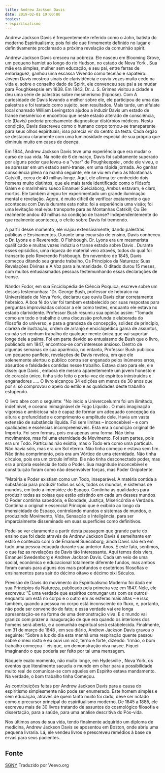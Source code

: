 ```yaml
---
title: Andrew Jackson Davis
date: 2019-02-01 19:00:00
topics: 
- espiritualismo
---
```


Andrew Jackson Davis é frequentemente referido como o John, batista do moderno
Espiritualismo; pois foi ele que firmemente definido no lugar e definitivamente
proclamado a próxima revelação da comunhão spirit.

Andrew Jackson Davis cresceu na pobreza. Ele nasceu em Blooming Grove, um pequeno
hamlet ao longo do rio Hudson, no estado de Nova York . Sua mãe era simples,
mulher sem educação, e seu pai, entre farras de embriaguez, ganhou uma escassa
Vivendo como tecelão e sapateiro. Jovem Davis mostrou sinais de clarividência e
ouviu vozes muito cedo na vida e, sobre o conselho dado de Spirit, ele
convenceu seu pai a se mudar para Poughkeepsie em 1838. Em 1843, Dr. J. S. Grimes
visitou a cidade e deu uma série de palestras sobre mesmerismo (hipnose). Com
A curiosidade de Davis levando a melhor sobre ele, ele participou de uma das palestras
e foi testado como sujeito, sem resultados. Mais tarde, um alfaiate local chamado
William Levingston ajudou a induzir Davis um estado de transe mesmérico e encontrou
que neste estado alterado de consciência, ele (Davis) poderia precisamente
diagnosticar distúrbios médicos. Nesta condição, Davis descreveu como o humano
corpo tornou-se transparente para seus olhos espirituais; isso parecia vir do centro
da testa. Cada órgão se destacou claramente com uma luminosidade especial de sua
própria que diminuiu muito em casos de doença.

Em 1844, Andrew Jackson Davis teve uma experiência que era mudar o curso
de sua vida. Na noite de 6 de março, Davis foi subitamente superado por alguns
poder que levou-o a "voar" de Poughkeepsie , onde ele viveu, e se apressar
em um estado semi-transe, em uma rápida jornada. Ao ganhar consciência plena
na manhã seguinte, ele se viu em meio às Montanhas Catskill , cerca de 40 milhas
longe. Aqui, ele afirma ter conhecido dois homens muito distintos, que ele mais tarde
identificado como o filósofo Galen e o marinheiro sueco Emanuel Suéciaborg,
Ambos estavam, é claro, mortos. Ele também alegou ter experimentado um grande
iluminação mental e revelação. Agora, é muito difícil de verificar
exatamente o que aconteceu com Davis durante esta noite: foi a experiência uma visão;
foi uma levitação real e/ou transporte para as Montanhas Catskill; Ou
Ele realmente andou 40 milhas na condição de transe? Independentemente do que realmente
aconteceu, o efeito sobre Davis foi tremendo.

A partir desse momento, ele viajou extensivamente, dando palestras públicas e
Ensinamentos. Durante uma excursão de ensino, Davis conheceu o Dr. Lyons e o Reverendo.
O Fishbough. Dr. Lyons era um mesmerista qualificado e muitas vezes induziu o transe
estado sobre Davis . Durante esses episódios, uma riqueza de material veio através, todos
do qual foi transcrito pelo Reverendo Fishbough. Em novembro de 1845, Davis começou
ditando seu grande trabalho, Os Princípios da Natureza: Suas Revelações Divinas e A
Voz para a humanidade. O ditado durou 15 meses, com muitos entusiasmados
pessoas testemunhando essas declarações de transe.

Nandor Fodor, em sua Enciclopédia de Ciência Psíquica, escreve sobre um desses
testemunhas: "Dr. George Bush, professor de hebraico na Universidade de Nova York,
declarou que ouviu Davis citar corretamente hebraico. A boa fé do vier foi
também estabelecido por suas respostas para perguntas improvisadas colocar a ele como testes, enquanto
ele estava no estado clarividente. Professor Bush resumiu sua opinião assim:
"Tomado como um todo o trabalho é uma discussão profunda e elaborada do
filosofia do universo, e para a grandeza da concepção, solidez de
princípio, clareza de ilustração, ordem de arranjo e enciclopédico
gama de assuntos, eu não sei nenhum trabalho de qualquer mente única que vai suportar longe dele
a palma. Foi em parte devido ao entusiasmo de Bush que o livro, publicado em
1847, encontrou-se com interesse ansioso. Dentro de algumas semanas de sua aparência, no entanto,
Professor Bush publicou um pequeno panfleto, revelações de Davis revelou, em
que ele solenemente alertou o público contra ser enganado pelos inúmeros erros,
absurdos e falsidades contidas nesse trabalho. Estava claro para ele, ele disse:
que Davis , embora ele mesmo aparentemente um jovem honesto e de coração único,
tinha sido feito o porta-voz de espíritos ininstruidos e enganadores ..... O livro
alcançou 34 edições em menos de 30 anos que por si só comprovou o apelo do
estilo e as qualidades deste trabalho estupendo.

O livro abre com o seguinte: "No início a Univercoelumm foi um
ilimitado, indefinível, e oceano inimaginável de Fogo Líquido . O mais
imaginação vigorosa e ambiciosa não é capaz de formar um adequado
concepção da altura e profundidade e comprimento e amplitude dele. Havia um
vasta extensão de substância líquida. Foi sem limites – inconcebível – e
com qualidades e essências incompreensíveis. Esta era a condição original de
Importa. Foi sem formas, pois era apenas uma forma. Não tinha movimentos, mas
foi uma eternidade de Movimento. Foi sem partes, pois era um Todo. Partículas
não existia, mas o Todo era como uma partícula. Não havia sóis, mas
era um Sol eterno. Não tinha começo e estava sem fim. Não tinha
comprimento, pois era um Vórtice de uma eternidade. Não tinha círculos, pois era um
círculo infinito. Ele não tinha desconectado poder, mas era a própria essência de
todo o Poder. Sua magnitude inconcebível e constituição foram como não
desenvolver forças, mas Poder Onipotente.

"Matéria e Poder existiam como um Todo, inseparável. A matéria contida
a substância para produzir todos os sóis, todos os mundos, e sistemas de mundos, em todo
a imensidez do Espaço. Continha as qualidades para produzir todas as coisas que
estão existindo em cada um desses mundos. O Poder continha sabedoria, e
Bondade, Justiça, Misericórdia e Verdade. Continha o original e essencial
Princípio que é exibido ao longo da imensicidade do Espaço, controlando mundos
e sistemas de mundos, e produzindo Movimento, Vida, Sensação e Inteligência,
para ser imparcialmente disseminado em suas superfícies como definitivos.

Pode-se ver claramente a partir desta passagem que grande parte do ensino que foi dado
através de Andrew Jackson Davis é semelhante em estilo e conteúdo com o de Emanuel
Suéciaborg; ainda Davis não era em tudo uma pessoa educada durante sua anterior
Anos. É este fato, sentimos, o que faz as revelações de Davis tão
Interessante. Aqui temos dois viers, Emanuel Swedenborg e Andrew Jackson
Davis. Cada um veio de uma social, econômica e educacional totalmente diferente
fundos, mas ambos foram canais para alguns dos mais profundos e esotéricos
filosofias e ensinamentos para sair do décimo oitavo e décimo xixi
Séculos.

Previsão de Davis do movimento do Espiritualismo Moderno foi dada em sua
Princípios da Natureza, publicado pela primeira vez em 1847. Nele, ele escreveu: "É uma verdade
que espíritos comungar uns com os outros enquanto um está no corpo e o outro em
as esferas mais altas – e isso, também, quando a pessoa no corpo está inconsciente
do fluxo, e, portanto, não pode ser convencido do fato; e essa verdade vai
ere longa apresentação-se na forma de uma demonstração viva. E o mundo
vai granizo com prazer a inauguração de que era quando os interiores dos homens
será aberta, e a comunhão espiritual será estabelecida. Finalmente, em
31 de março de 1848 , em seu diário, Andrew Jackson Davis gravou o seguinte:
"Sobre a luz do dia esta manhã uma respiração quente passou sobre o meu rosto e eu ouvi um
voz, terno e forte, dizendo: 'Irmão, o bom trabalho começou – eis que, um
demonstração viva nasce. Fiquei imaginando o que poderia ser feito por tal
uma mensagem.

Naquele exato momento, não muito longe, em Hydesville , Nova York, os eventos
que literalmente sacudiu o mundo em olhar para a possibilidade muito real de
comunicar-se com aqueles em Espírito estava mandamento. Na verdade, o bom trabalho tinha
Começou.

As contribuições feitas por Andrew Jackson Davis para a causa do espiritismo
simplesmente não pode ser enumerado. Este homem simples e sem educação, através de quem tanto
muito foi dado, deve ser notado como o precursor principal do espiritualismo moderno.
De 1845 a 1885, ele escreveu mais de 30 livros tratando de assuntos do cosmológico
filosofia e dissertação, para a saúde, para uma análise descritiva do
Pós-vida.

Nos últimos anos de sua vida, tendo finalmente adquirido um diploma de medicina, Andrew
Jackson Davis se aposentou em Boston, onde abriu uma pequena livraria. Lá, ele
vendeu livros e prescreveu remédios à base de ervas para seus pacientes.

## Fonte
[SGNY](//sgny.org)
Traduzido por Veevo.org


